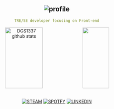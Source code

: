 
<div align="center">



![profile](https://github.com/dougaandrade/dougaandrade/assets/116695856/0f75bcd1-ed3f-4b47-bb37-ebd71cbcb452)
---

```yaml
TRE/SE developer focusing on Front-end
```

<div style="text-align: center;">
  <img width="49%" height="195px" src="https://github-readme-stats-sigma-five.vercel.app/api?username=dougaandrade&show_icons=true&count_private=true&hide_border=true&title_color=ecf2f8&icon_color=0d1117&text_color=FFFFFF&bg_color=0d1117" alt="DGS1337 github stats" /> 
  <img width="41%" height="195px" src="https://github-readme-stats-sigma-five.vercel.app/api/top-langs/?username=dougaandrade&layout=compact&hide_border=true&title_color=ecf2f8&text_color=FFFFFF&bg_color=0d1117" />
</div>

</div>

<div align="center">

<br>

[![STEAM](	https://img.shields.io/badge/Steam-252525?style=for-the-badge&logo=steam&logoColor=c7c7c8)](https://steamcommunity.com/id/dougaandrade/)
[![SPOTFY](	https://img.shields.io/badge/SPOTIFY-252525?style=for-the-badge&logo=spotify&logoColor=c7c7c8)](https://open.spotify.com/user/sgbz4vi3bkipf6x3v0letyhu4)
[![LINKEDIN]( 	https://img.shields.io/badge/LinkedIn-252525?style=for-the-badge&logo=linkedin&logoColor=c7c7c8)](https://www.linkedin.com/in/douglas-andrade-036a36287)
<div>
<br>
<!-- 
[![Typing SVG](https://readme-typing-svg.demolab.com?font=Fira+Code&pause=1000&color=8A2BE2&center=true&width=435&lines=per_aspera_ad_astra💫)](https://git.io/typing-svg)
 -->
